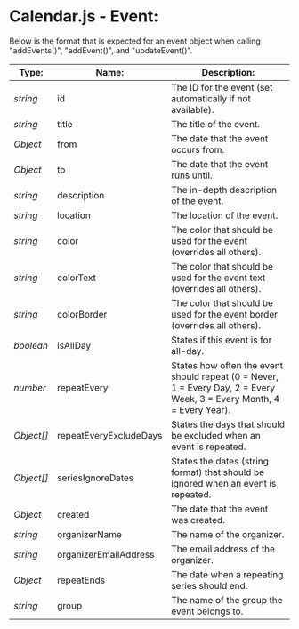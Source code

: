 # Calendar.js - Event:

Below is the format that is expected for an event object when calling "addEvents()", "addEvent()", and "updateEvent()".

| Type: | Name: | Description: |
| --- | --- | --- |
| *string* | id | The ID for the event (set automatically if not available). |
| *string* | title | The title of the event. |
| *Object* | from | The date that the event occurs from. |
| *Object* | to | The date that the event runs until. |
| *string* | description | The in-depth description of the event. |
| *string* | location | The location of the event. |
| *string* | color | The color that should be used for the event (overrides all others). |
| *string* | colorText | The color that should be used for the event text (overrides all others). |
| *string* | colorBorder | The color that should be used for the event border (overrides all others). |
| *boolean* | isAllDay | States if this event is for all-day. |
| *number* | repeatEvery | States how often the event should repeat (0 = Never, 1 = Every Day, 2 = Every Week, 3 = Every Month, 4 = Every Year). |
| *Object[]* | repeatEveryExcludeDays | States the days that should be excluded when an event is repeated. |
| *Object[]* | seriesIgnoreDates | States the dates (string format) that should be ignored when an event is repeated. |
| *Object* | created | The date that the event was created. |
| *string* | organizerName | The name of the organizer. |
| *string* | organizerEmailAddress | The email address of the organizer. |
| *Object* | repeatEnds | The date when a repeating series should end. |
| *string* | group | The name of the group the event belongs to. |
